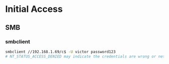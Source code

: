 # Initial Access

## SMB
### smbclient
```bash
smbclient //192.168.1.69/c$ -U victor password123
# NT_STATUS_ACCESS_DENIED may indicate the credentials are wrong or network access is restricted
```
